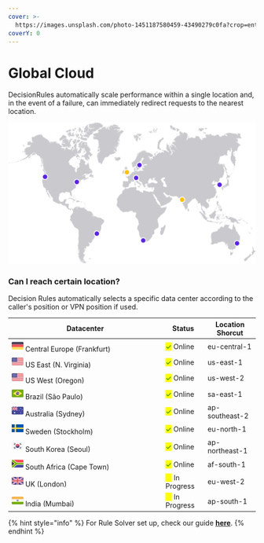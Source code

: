 ```yaml
---
cover: >-
  https://images.unsplash.com/photo-1451187580459-43490279c0fa?crop=entropy&cs=srgb&fm=jpg&ixid=MnwxOTcwMjR8MHwxfHNlYXJjaHwxfHxnbG9iZXxlbnwwfHx8fDE2MzkxNTA0MzI&ixlib=rb-1.2.1&q=85
coverY: 0
---
```


# Global Cloud

DecisionRules automatically scale performance within a single location and, in the event of a failure, can immediately redirect requests to the nearest location.

![DecisionRules Datacenter Locations](../../.gitbook/assets/path30.png)

### Can I reach certain location?

Decision Rules automatically selects a specific data center according to the caller's position or VPN position if used.



<table><thead><tr><th width="299.3333333333333">Datacenter</th><th>Status</th><th>Location Shorcut</th></tr></thead><tbody><tr><td><img src="../../.gitbook/assets/image (174) (1).png" alt=""> Central Europe (Frankfurt)</td><td><mark style="color:green;">✓</mark> Online</td><td>eu-central-1</td></tr><tr><td><img src="../../.gitbook/assets/image (190) (1) (1).png" alt=""> US East (N. Virginia)</td><td><mark style="color:green;">✓</mark> Online</td><td>us-east-1</td></tr><tr><td><img src="../../.gitbook/assets/image (190) (1) (1).png" alt=""> US West (Oregon)</td><td><mark style="color:green;">✓</mark> Online</td><td>us-west-2</td></tr><tr><td><img src="../../.gitbook/assets/image (175) (1).png" alt=""> Brazil (São Paulo)</td><td><mark style="color:green;">✓</mark> Online</td><td>sa-east-1</td></tr><tr><td><img src="../../.gitbook/assets/image (160) (1).png" alt=""> Australia (Sydney)</td><td><mark style="color:green;">✓</mark> Online</td><td>ap-southeast-2</td></tr><tr><td><img src="../../.gitbook/assets/image (192) (1).png" alt=""> Sweden (Stockholm)</td><td><mark style="color:green;">✓</mark> Online</td><td>eu-north-1</td></tr><tr><td><img src="../../.gitbook/assets/image (152).png" alt=""> South Korea (Seoul)</td><td><mark style="color:green;">✓</mark> Online</td><td>ap-northeast-1</td></tr><tr><td><img src="../../.gitbook/assets/south-africa (1).png" alt=""> South Africa (Cape Town)</td><td><mark style="color:green;">✓</mark> Online</td><td>af-south-1</td></tr><tr><td><img src="../../.gitbook/assets/image (162) (2).png" alt=""> UK (London)</td><td><mark style="color:yellow;">●</mark> In Progress</td><td>eu-west-2</td></tr><tr><td><img src="../../.gitbook/assets/image (170) (1).png" alt=""> India (Mumbai)</td><td><mark style="color:yellow;">●</mark> In Progress</td><td>ap-south-1</td></tr></tbody></table>

{% hint style="info" %}
For Rule Solver set up, check our guide [**here**](../rule-solver-api.md).
{% endhint %}
